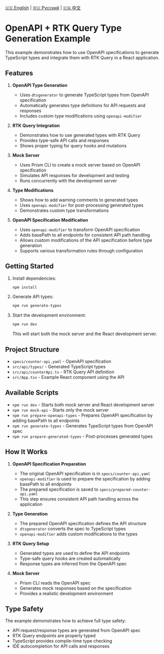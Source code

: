 [🇺🇸 English](./README.md) | [🇷🇺 Русский](./README-ru.md)  | [🇨🇳 中文](./README-zh.md)

# OpenAPI + RTK Query Type Generation Example

This example demonstrates how to use OpenAPI specifications to generate TypeScript types and integrate them with RTK Query in a React application.

## Features

1. **OpenAPI Type Generation**
   - Uses `dtsgenerator` to generate TypeScript types from OpenAPI specification
   - Automatically generates type definitions for API requests and responses
   - Includes custom type modifications using `openapi-modifier`

2. **RTK Query Integration**
   - Demonstrates how to use generated types with RTK Query
   - Provides type-safe API calls and responses
   - Shows proper typing for query hooks and mutations

3. **Mock Server**
   - Uses Prism CLI to create a mock server based on OpenAPI specification
   - Simulates API responses for development and testing
   - Runs concurrently with the development server

4. **Type Modifications**
   - Shows how to add warning comments to generated types
   - Uses `openapi-modifier` for post-processing generated types
   - Demonstrates custom type transformations

5. **OpenAPI Specification Modification**
   - Uses `openapi-modifier` to transform OpenAPI specification
   - Adds basePath to all endpoints for consistent API path handling
   - Allows custom modifications of the API specification before type generation
   - Supports various transformation rules through configuration

## Getting Started

1. Install dependencies:
   ```bash
   npm install
   ```
2. Generate API types:
   ```bash
   npm run generate-types
   ```

3. Start the development environment:
   ```bash
   npm run dev
   ```
   This will start both the mock server and the React development server.

## Project Structure

- `specs/counter-api.yaml` - OpenAPI specification
- `src/api/types/` - Generated TypeScript types
- `src/api/counterApi.ts` - RTK Query API definition
- `src/App.tsx` - Example React component using the API

## Available Scripts

- `npm run dev` - Starts both mock server and React development server
- `npm run mock-api` - Starts only the mock server
- `npm run prepare-openapi-types` - Prepares OpenAPI specification by adding basePath to all endpoints
- `npm run generate-types` - Generates TypeScript types from OpenAPI spec
- `npm run prepare-generated-types` - Post-processes generated types

## How It Works

1. **OpenAPI Specification Preparation**
   - The original OpenAPI specification is in `specs/counter-api.yaml`
   - `openapi-modifier` is used to prepare the specification by adding basePath to all endpoints
   - The prepared specification is saved to `specs/prepared-counter-api.yaml`
   - This step ensures consistent API path handling across the application

2. **Type Generation**
   - The prepared OpenAPI specification defines the API structure
   - `dtsgenerator` converts the spec to TypeScript types
   - `openapi-modifier` adds custom modifications to the types

3. **RTK Query Setup**
   - Generated types are used to define the API endpoints
   - Type-safe query hooks are created automatically
   - Response types are inferred from the OpenAPI spec

4. **Mock Server**
   - Prism CLI reads the OpenAPI spec
   - Generates mock responses based on the specification
   - Provides a realistic development environment

## Type Safety

The example demonstrates how to achieve full type safety:
- API request/response types are generated from OpenAPI spec
- RTK Query endpoints are properly typed
- TypeScript provides compile-time type checking
- IDE autocompletion for API calls and responses